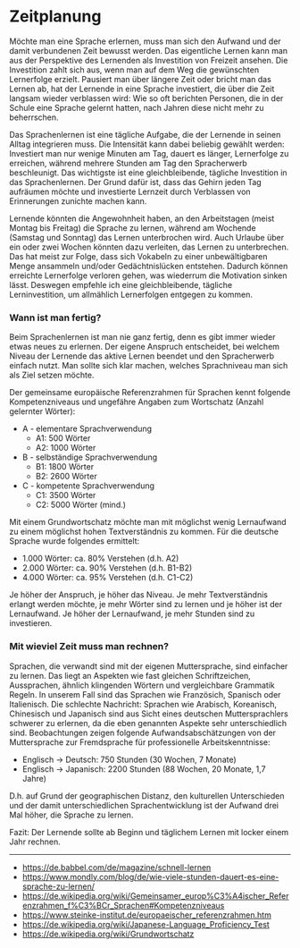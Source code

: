 # Zeitplanung

Möchte man eine Sprache erlernen, muss man sich den Aufwand und der damit verbundenen Zeit bewusst werden.
Das eigentliche Lernen kann man aus der Perspektive des Lernenden als Investition von Freizeit ansehen.
Die Investition zahlt sich aus, wenn man auf dem Weg die gewünschten Lernerfolge erzielt.
Pausiert man über längere Zeit oder bricht man das Lernen ab, hat der Lernende in eine Sprache investiert, die über die Zeit langsam wieder verblassen wird:
Wie so oft berichten Personen, die in der Schule eine Sprache gelernt hatten, nach Jahren diese nicht mehr zu beherrschen.

[comment]: # (täglich)
Das Sprachenlernen ist eine tägliche Aufgabe, die der Lernende in seinen Alltag integrieren muss.
Die Intensität kann dabei beliebig gewählt werden:
Investiert man nur wenige Minuten am Tag, dauert es länger, Lernerfolge zu erreichen, während mehrere Stunden am Tag den Spracherwerb beschleunigt.
Das wichtigste ist eine gleichbleibende, tägliche Investition in das Sprachenlernen.
Der Grund dafür ist, dass das Gehirn jeden Tag aufräumen möchte und investierte Lernzeit durch Verblassen von Erinnerungen zunichte machen kann.

[comment]: # (keine pausen)
Lernende könnten die Angewohnheit haben, an den Arbeitstagen (meist Montag bis Freitag) die Sprache zu lernen, während am Wochende (Samstag und Sonntag) das Lernen unterbrochen wird.
Auch Urlaube über ein oder zwei Wochen könnten dazu verleiten, das Lernen zu unterbrechen.
Das hat meist zur Folge, dass sich Vokabeln zu einer unbewältigbaren Menge ansammeln und/oder Gedächtnislücken entstehen.
Dadurch können erreichte Lernerfolge verloren gehen, was wiederrum die Motivation sinken lässt.
Deswegen empfehle ich eine gleichbleibende, tägliche Lerninvestition, um allmählich Lernerfolgen entgegen zu kommen.

[comment]: # (TODO nicht anfangen wenn schon alltag voll verplant, frist auf arbeit)

[comment]: # (TODO wann lernen? eher abends)



### Wann ist man fertig?

Beim Sprachenlernen ist man nie ganz fertig, denn es gibt immer wieder etwas neues zu erlernen.
Der eigene Anspruch entscheidet, bei welchem Niveau der Lernende das aktive Lernen beendet und den Spracherwerb einfach nutzt.
Man sollte sich klar machen, welches Sprachniveau man sich als Ziel setzen möchte.

Der gemeinsame europäische Referenzrahmen für Sprachen kennt folgende Kompetenzniveaus und ungefähre Angaben zum Wortschatz (Anzahl gelernter Wörter):
* A - elementare Sprachverwendung
  * A1: 500 Wörter
  * A2: 1000 Wörter
* B - selbständige Sprachverwendung
  * B1: 1800 Wörter
  * B2: 2600 Wörter
* C - kompetente Sprachverwendung
  * C1: 3500 Wörter
  * C2: 5000 Wörter (mind.)

Mit einem Grundwortschatz möchte man mit möglichst wenig Lernaufwand zu einem möglichst hohen Textverständnis zu kommen.
Für die deutsche Sprache wurde folgendes ermittelt:
* 1.000 Wörter: ca. 80% Verstehen (d.h. A2)
* 2.000 Wörter: ca. 90% Verstehen (d.h. B1-B2)
* 4.000 Wörter: ca. 95% Verstehen (d.h. C1-C2)

Je höher der Anspruch, je höher das Niveau.
Je mehr Textverständnis erlangt werden möchte, je mehr Wörter sind zu lernen und je höher ist der Lernaufwand.
Je höher der Lernaufwand, je mehr Stunden sind zu investieren.


### Mit wieviel Zeit muss man rechnen?

Sprachen, die verwandt sind mit der eigenen Muttersprache, sind einfacher zu lernen.
Das liegt an Aspekten wie fast gleichen Schriftzeichen, Aussprachen, ähnlich klingenden Wörtern und vergleichbare Grammatik Regeln.
In unserem Fall sind das Sprachen wie Französich, Spanisch oder Italienisch.
Die schlechte Nachricht: Sprachen wie Arabisch, Koreanisch, Chinesisch und Japanisch sind aus Sicht eines deutschen Muttersprachlers schwerer zu erlernen, da die eben genannten Aspekte sehr unterschiedlich sind.
Beobachtungen zeigen folgende Aufwandsabschätzungen von der Muttersprache zur Fremdsprache für professionelle Arbeitskenntnisse:
* Englisch &rarr; Deutsch: 750 Stunden (30 Wochen, 7 Monate)
* Englisch &rarr; Japanisch: 2200 Stunden (88 Wochen, 20 Monate, 1,7 Jahre)

D.h. auf Grund der geographischen Distanz, den kulturellen Unterschieden und der damit unterschiedlichen Sprachentwicklung ist der Aufwand drei Mal höher, die Sprache zu lernen.

Fazit: Der Lernende sollte ab Beginn und täglichem Lernen mit locker einem Jahr rechnen.

<!--
* N5 - 800 Vokabel
* N4 - 1500
* N3 - 3000
* N2 - 6000
* N1 - 10000
-->

---
* <https://de.babbel.com/de/magazine/schnell-lernen>
* <https://www.mondly.com/blog/de/wie-viele-stunden-dauert-es-eine-sprache-zu-lernen/>
* <https://de.wikipedia.org/wiki/Gemeinsamer_europ%C3%A4ischer_Referenzrahmen_f%C3%BCr_Sprachen#Kompetenzniveaus>
* <https://www.steinke-institut.de/europaeischer_referenzrahmen.htm>
* <https://de.wikipedia.org/wiki/Japanese-Language_Proficiency_Test>
* <https://de.wikipedia.org/wiki/Grundwortschatz>
